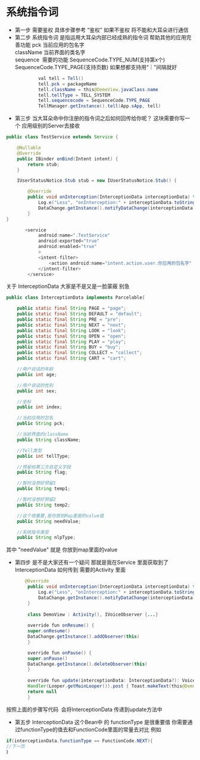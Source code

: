 
# 系统指令词

- 第一步 需要鉴权 具体步骤参考 “鉴权” 如果不鉴权 将不能和大耳朵进行通信
- 第二步 系统指令词 是指运用大耳朵内部已经成熟的指令词 帮助其他的应用完善功能
pck       当前应用的包名字 <br>
className 当前界面的类名字 <br>
sequence  需要的功能 SequenceCode.TYPE_NUM(支持第x个) SequenceCode.TYPE_PAGE(支持页数) 如果想都支持用“｜”间隔就好 <br>
```java
            val tell = Tell()
            tell.pck = packageName
            tell.className = this@DemoView.javaClass.name
            tell.tellType = TELL_SYSTEM
            tell.sequencecode = SequenceCode.TYPE_PAGE
            TellManager.getInstance().tell(App.sApp, tell)
```
- 第三步 当大耳朵命中你注册的指令词之后如何回传给你呢？ 这块需要你写一个 应用级别的Server去接收
```java
public class TestService extends Service {

    @Nullable
    @Override
    public IBinder onBind(Intent intent) {
        return stub;
    }

    IUserStatusNotice.Stub stub = new IUserStatusNotice.Stub() {

        @Override
        public void onInterception(InterceptionData interceptionData) throws RemoteException {
            Log.e("Less", "onInterception:" + interceptionData.toString());
            DataChange.getInstance().notifyDataChange(interceptionData);
        }
}

       <service
            android:name=".TestService"
            android:exported="true"
            android:enabled="true"
            >
            <intent-filter>
                <action android:name="intent.action.user.你应用的包名字" />
            </intent-filter>
        </service>
```
关于 InterceptionData 大家是不是又是一脸蒙蔽 别急
```java
public class InterceptionData implements Parcelable{

    public static final String PAGE = "page";
    public static final String DEFAULT = "default";
    public static final String PRE = "pre";
    public static final String NEXT = "next";
    public static final String LOOK = "look";
    public static final String OPEN = "open";
    public static final String PLAY = "play";
    public static final String BUY = "buy";
    public static final String COLLECT = "collect";
    public static final String CART = "cart";

    //用户说话的年龄
    public int age;

    //用户说话的性别
    public int sex;

    //坐标
    public int index;

    //当前应用的包名
    public String pck;

    //当前界面的className
    public String className;

    //Tell类型
    public int tellType;

    //预留给第三方自定义字段
    public String flag;

    //暂时没想好预留1
    public String temp1;

    //暂时没想好预留2
    public String temp2;

    //这个很重要,是你放到Map里面的value值
    public String needValue;

    //系统指令类型
    public String nlpType;
```

其中 "needValue" 就是 你放到map里面的value <br>

- 第四步 是不是大家还有一个疑问 那就是我在Service 里面获取到了InterceptionData 如何传到 需要的Activity 里面
```java
       @Override
        public void onInterception(InterceptionData interceptionData) throws RemoteException {
            Log.e("Less", "onInterception:" + interceptionData.toString());
            DataChange.getInstance().notifyDataChange(interceptionData);
        }
        
        class DemoView : Activity(), IVoiceObserver {...}
        
        override fun onResume() {
        super.onResume()
        DataChange.getInstance().addObserver(this)
        }

        override fun onPause() {
        super.onPause()
        DataChange.getInstance().deleteObserver(this)
        }
        
        override fun update(interceptionData: InterceptionData?): VoiceFeedback? {
        Handler(Looper.getMainLooper()).post { Toast.makeText(this@DemoView, "接到了:" + interceptionData.toString(),                   Toast.LENGTH_SHORT).show() }
        return null
        }
```

按照上面的步骤写代码  会将InterceptionData 传递到update方法中<br>

- 第五步
InterceptionData 这个Bean中 的 functionType 是很重要值
你需要通过functionType的值去和FunctionCode里面的常量去对比 例如
```java
if(interceptionData.functionType == FunctionCode.NEXT){
//下一页
｝
```
